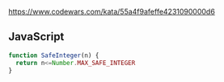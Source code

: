 https://www.codewars.com/kata/55a4f9afeffe4231090000d6

## JavaScript
```js
function SafeInteger(n) {
  return n<=Number.MAX_SAFE_INTEGER
}
```